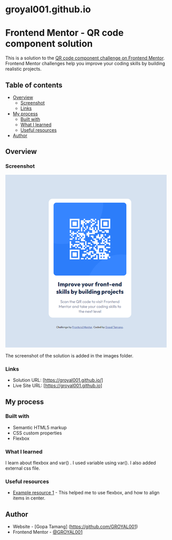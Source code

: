 # groyal001.github.io

# Frontend Mentor - QR code component solution

This is a solution to the [QR code component challenge on Frontend Mentor](https://www.frontendmentor.io/challenges/qr-code-component-iux_sIO_H). Frontend Mentor challenges help you improve your coding skills by building realistic projects.

## Table of contents

- [Overview](#overview)
  - [Screenshot](#screenshot)
  - [Links](#links)
- [My process](#my-process)
  - [Built with](#built-with)
  - [What I learned](#what-i-learned)
  - [Useful resources](#useful-resources)
- [Author](#author)

## Overview

### Screenshot

![](images/screenshot.png)

The screenshot of the solution is added in the images folder.

### Links

- Solution URL: [https://groyal001.github.io/]
- Live Site URL: [https://groyal001.github.io]

## My process

### Built with

- Semantic HTML5 markup
- CSS custom properties
- Flexbox

### What I learned

I learn about flexbox and var() . I used variable using var(). I also added external css file.

### Useful resources

- [Example resource 1](https://www.w3schools.com/css/css3_flexbox_container.asp) - This helped me to use flexbox, and how to align items in center.

## Author

- Website - [Gopa Tamang] (https://github.com/GROYAL001)
- Frontend Mentor - [@GROYAL001](https://www.frontendmentor.io/profile/GROYAL001)

